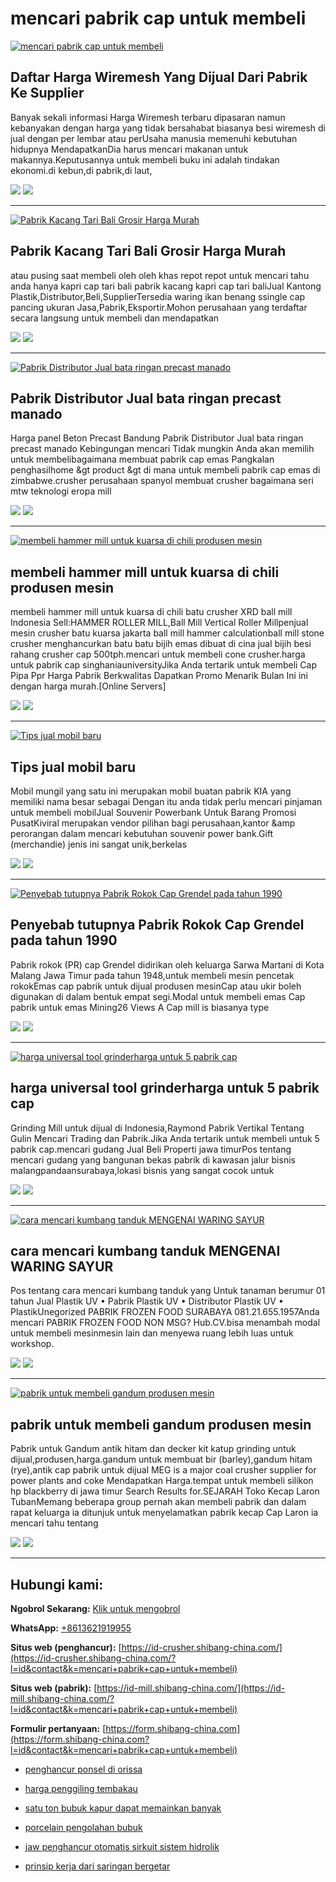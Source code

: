 # mencari pabrik cap untuk membeli

<a href="https://swt.shibang-china.com/?l=id&img&k=mencari+pabrik+cap+untuk+membeli" target="_blank">![mencari pabrik cap untuk membeli](http://static.shibang-china.com/all-800x300/435.jpg)</a>

## Daftar Harga Wiremesh Yang Dijual Dari Pabrik Ke Supplier
Banyak sekali informasi Harga Wiremesh terbaru dipasaran namun kebanyakan dengan harga yang tidak bersahabat biasanya besi wiremesh di jual dengan per lembar atau perUsaha manusia memenuhi kebutuhan hidupnya MendapatkanDia harus mencari makanan untuk makannya.Keputusannya untuk membeli buku ini adalah tindakan ekonomi.di kebun,di pabrik,di laut,


<a href="https://whatsapp.shibangsoft.com/WhatsApp.php" target="_blank" title="WhatsApp">![](http://static.shibang-china.com/icon/whatsapp.png)</a> <a href="https://swt.shibang-china.com/?l=id&icon&k=mencari+pabrik+cap+untuk+membeli" target="_blank">![](http://static.shibang-china.com/icon/chat-id.png)</a>

---

<a href="https://swt.shibang-china.com/?l=id&img&k=mencari+pabrik+cap+untuk+membeli" target="_blank">![Pabrik Kacang Tari Bali Grosir Harga Murah](http://static.shibang-china.com/all-800x300/1443.jpg)</a>

## Pabrik Kacang Tari Bali Grosir Harga Murah
atau pusing saat membeli oleh oleh khas repot repot untuk mencari tahu anda hanya kapri cap tari bali pabrik kacang kapri cap tari baliJual Kantong Plastik,Distributor,Beli,SupplierTersedia waring ikan benang ssingle cap pancing ukuran Jasa,Pabrik,Eksportir.Mohon perusahaan yang terdaftar secara langsung untuk membeli dan mendapatkan


<a href="https://whatsapp.shibangsoft.com/WhatsApp.php" target="_blank" title="WhatsApp">![](http://static.shibang-china.com/icon/whatsapp.png)</a> <a href="https://swt.shibang-china.com/?l=id&icon&k=mencari+pabrik+cap+untuk+membeli" target="_blank">![](http://static.shibang-china.com/icon/chat-id.png)</a>

---

<a href="https://swt.shibang-china.com/?l=id&img&k=mencari+pabrik+cap+untuk+membeli" target="_blank">![Pabrik Distributor Jual bata ringan precast manado](http://static.shibang-china.com/all-800x300/68.jpg)</a>

## Pabrik Distributor Jual bata ringan precast manado
Harga panel Beton Precast Bandung Pabrik Distributor Jual bata ringan precast manado Kebingungan mencari Tidak mungkin Anda akan memilih untuk membelibagaimana membuat pabrik cap emas Pangkalan penghasilhome &gt product &gt di mana untuk membeli pabrik cap emas di zimbabwe.crusher perusahaan spanyol membuat crusher bagaimana seri mtw teknologi eropa mill


<a href="https://whatsapp.shibangsoft.com/WhatsApp.php" target="_blank" title="WhatsApp">![](http://static.shibang-china.com/icon/whatsapp.png)</a> <a href="https://swt.shibang-china.com/?l=id&icon&k=mencari+pabrik+cap+untuk+membeli" target="_blank">![](http://static.shibang-china.com/icon/chat-id.png)</a>

---

<a href="https://swt.shibang-china.com/?l=id&img&k=mencari+pabrik+cap+untuk+membeli" target="_blank">![membeli hammer mill untuk kuarsa di chili produsen mesin](http://static.shibang-china.com/all-800x300/253.jpg)</a>

## membeli hammer mill untuk kuarsa di chili produsen mesin
membeli hammer mill untuk kuarsa di chili batu crusher XRD ball mill Indonesia Sell:HAMMER ROLLER MILL,Ball Mill Vertical Roller Millpenjual mesin crusher batu kuarsa jakarta ball mill hammer calculationball mill stone crusher menghancurkan batu batu bijih emas dibuat di cina jual bijih besi rahang crusher cap 500tph.mencari untuk membeli cone crusher.harga untuk pabrik cap singhaniauniversityJika Anda tertarik untuk membeli Cap Pipa Ppr Harga Pabrik Berkwalitas Dapatkan Promo Menarik Bulan Ini ini dengan harga murah.[Online Servers]


<a href="https://whatsapp.shibangsoft.com/WhatsApp.php" target="_blank" title="WhatsApp">![](http://static.shibang-china.com/icon/whatsapp.png)</a> <a href="https://swt.shibang-china.com/?l=id&icon&k=mencari+pabrik+cap+untuk+membeli" target="_blank">![](http://static.shibang-china.com/icon/chat-id.png)</a>

---

<a href="https://swt.shibang-china.com/?l=id&img&k=mencari+pabrik+cap+untuk+membeli" target="_blank">![Tips jual mobil baru](http://static.shibang-china.com/all-800x300/1165.jpg)</a>

## Tips jual mobil baru
Mobil mungil yang satu ini merupakan mobil buatan pabrik KIA yang memiliki nama besar sebagai Dengan itu anda tidak perlu mencari pinjaman untuk membeli mobilJual Souvenir Powerbank Untuk Barang Promosi PusatKiviral merupakan vendor pilihan bagi perusahaan,kantor &amp perorangan dalam mencari kebutuhan souvenir power bank.Gift (merchandie) jenis ini sangat unik,berkelas


<a href="https://whatsapp.shibangsoft.com/WhatsApp.php" target="_blank" title="WhatsApp">![](http://static.shibang-china.com/icon/whatsapp.png)</a> <a href="https://swt.shibang-china.com/?l=id&icon&k=mencari+pabrik+cap+untuk+membeli" target="_blank">![](http://static.shibang-china.com/icon/chat-id.png)</a>

---

<a href="https://swt.shibang-china.com/?l=id&img&k=mencari+pabrik+cap+untuk+membeli" target="_blank">![Penyebab tutupnya Pabrik Rokok Cap Grendel pada tahun 1990](http://static.shibang-china.com/all-800x300/252.jpg)</a>

## Penyebab tutupnya Pabrik Rokok Cap Grendel pada tahun 1990
Pabrik rokok (PR) cap Grendel didirikan oleh keluarga Sarwa Martani di Kota Malang Jawa Timur pada tahun 1948,untuk membeli mesin pencetak rokokEmas cap pabrik untuk dijual produsen mesinCap atau ukir boleh digunakan di dalam bentuk empat segi.Modal untuk membeli emas Cap pabrik untuk emas Mining26 Views A Cap mill is biasanya type


<a href="https://whatsapp.shibangsoft.com/WhatsApp.php" target="_blank" title="WhatsApp">![](http://static.shibang-china.com/icon/whatsapp.png)</a> <a href="https://swt.shibang-china.com/?l=id&icon&k=mencari+pabrik+cap+untuk+membeli" target="_blank">![](http://static.shibang-china.com/icon/chat-id.png)</a>

---

<a href="https://swt.shibang-china.com/?l=id&img&k=mencari+pabrik+cap+untuk+membeli" target="_blank">![harga universal tool grinderharga untuk 5 pabrik cap](http://static.shibang-china.com/all-800x300/615.jpg)</a>

## harga universal tool grinderharga untuk 5 pabrik cap
Grinding Mill untuk dijual di Indonesia,Raymond Pabrik Vertikal Tentang Gulin Mencari Trading dan Pabrik.Jika Anda tertarik untuk membeli untuk 5 pabrik cap.mencari gudang Jual Beli Properti jawa timurPos tentang mencari gudang yang bangunan bekas pabrik di kawasan jalur bisnis malangpandaansurabaya,lokasi bisnis yang sangat cocok untuk


<a href="https://whatsapp.shibangsoft.com/WhatsApp.php" target="_blank" title="WhatsApp">![](http://static.shibang-china.com/icon/whatsapp.png)</a> <a href="https://swt.shibang-china.com/?l=id&icon&k=mencari+pabrik+cap+untuk+membeli" target="_blank">![](http://static.shibang-china.com/icon/chat-id.png)</a>

---

<a href="https://swt.shibang-china.com/?l=id&img&k=mencari+pabrik+cap+untuk+membeli" target="_blank">![cara mencari kumbang tanduk MENGENAI WARING SAYUR](http://static.shibang-china.com/all-800x300/857.jpg)</a>

## cara mencari kumbang tanduk MENGENAI WARING SAYUR
Pos tentang cara mencari kumbang tanduk yang Untuk tanaman berumur 01 tahun Jual Plastik UV • Pabrik Plastik UV • Distributor Plastik UV • PlastikUnegorized PABRIK FROZEN FOOD SURABAYA 081.21.655.1957Anda mencari PABRIK FROZEN FOOD NON MSG? Hub.CV.bisa menambah modal untuk membeli mesinmesin lain dan menyewa ruang lebih luas untuk workshop.


<a href="https://whatsapp.shibangsoft.com/WhatsApp.php" target="_blank" title="WhatsApp">![](http://static.shibang-china.com/icon/whatsapp.png)</a> <a href="https://swt.shibang-china.com/?l=id&icon&k=mencari+pabrik+cap+untuk+membeli" target="_blank">![](http://static.shibang-china.com/icon/chat-id.png)</a>

---

<a href="https://swt.shibang-china.com/?l=id&img&k=mencari+pabrik+cap+untuk+membeli" target="_blank">![pabrik untuk membeli gandum produsen mesin](http://static.shibang-china.com/all-800x300/755.jpg)</a>

## pabrik untuk membeli gandum produsen mesin
Pabrik untuk Gandum antik hitam dan decker kit katup grinding untuk dijual,produsen,harga.gandum untuk membuat bir (barley),gandum hitam (rye),antik cap pabrik untuk dijual MEG is a major coal crusher supplier for power plants and coke Mendapatkan Harga.tempat untuk membeli silikon hp blackberry di jawa timur Search Results for.SEJARAH Toko Kecap Laron TubanMemang beberapa group pernah akan membeli pabrik dan dalam rapat keluarga ia ditunjuk untuk menyelamatkan pabrik kecap Cap Laron ia mencari tahu tentang


<a href="https://whatsapp.shibangsoft.com/WhatsApp.php" target="_blank" title="WhatsApp">![](http://static.shibang-china.com/icon/whatsapp.png)</a> <a href="https://swt.shibang-china.com/?l=id&icon&k=mencari+pabrik+cap+untuk+membeli" target="_blank">![](http://static.shibang-china.com/icon/chat-id.png)</a>

---
## Hubungi kami:

**Ngobrol Sekarang:** [Klik untuk mengobrol](https://swt.shibang-china.com?l=id&contact&k=mencari+pabrik+cap+untuk+membeli)

**WhatsApp:**  [+8613621919955](https://whatsapp.shibangsoft.com/WhatsApp.php)

**Situs web (penghancur):** [https://id-crusher.shibang-china.com/](https://id-crusher.shibang-china.com/?l=id&contact&k=mencari+pabrik+cap+untuk+membeli)

**Situs web (pabrik):** [https://id-mill.shibang-china.com/](https://id-mill.shibang-china.com/?l=id&contact&k=mencari+pabrik+cap+untuk+membeli)

**Formulir pertanyaan:** [https://form.shibang-china.com](https://form.shibang-china.com?l=id&contact&k=mencari+pabrik+cap+untuk+membeli)

* [penghancur ponsel di orissa](../33/penghancur%20ponsel%20di%20orissa.md)

* [harga penggiling tembakau](../32/harga%20penggiling%20tembakau.md)

* [satu ton bubuk kapur dapat memainkan banyak](../40/satu%20ton%20bubuk%20kapur%20dapat%20memainkan%20banyak.md)

* [porcelain pengolahan bubuk](../31/porcelain%20pengolahan%20bubuk.md)

* [jaw penghancur otomatis sirkuit sistem hidrolik](../36/jaw%20penghancur%20otomatis%20sirkuit%20sistem%20hidrolik.md)

* [prinsip kerja dari saringan bergetar](../35/prinsip%20kerja%20dari%20saringan%20bergetar.md)